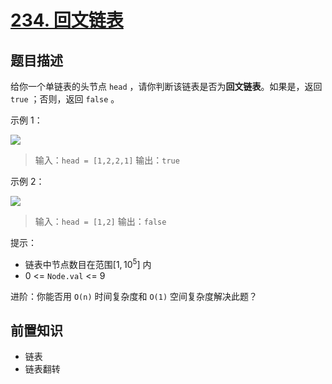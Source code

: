 # [234. 回文链表](https://leetcode.cn/problems/palindrome-linked-list)

## 题目描述

给你一个单链表的头节点 `head` ，请你判断该链表是否为**回文链表**。如果是，返回 `true` ；否则，返回 `false` 。

示例 1：

![](https://assets.leetcode.com/uploads/2021/03/03/pal1linked-list.jpg)

> 输入：`head = [1,2,2,1]`
> 输出：`true`

示例 2：

![](https://assets.leetcode.com/uploads/2021/03/03/pal2linked-list.jpg)

> 输入：`head = [1,2]`
> 输出：`false` 

提示：

* 链表中节点数目在范围$[1, 10^5]$ 内
* $0$ <= `Node.val` <= $9$

进阶：你能否用 `O(n)` 时间复杂度和 `O(1)` 空间复杂度解决此题？

## 前置知识

- 链表
- 链表翻转